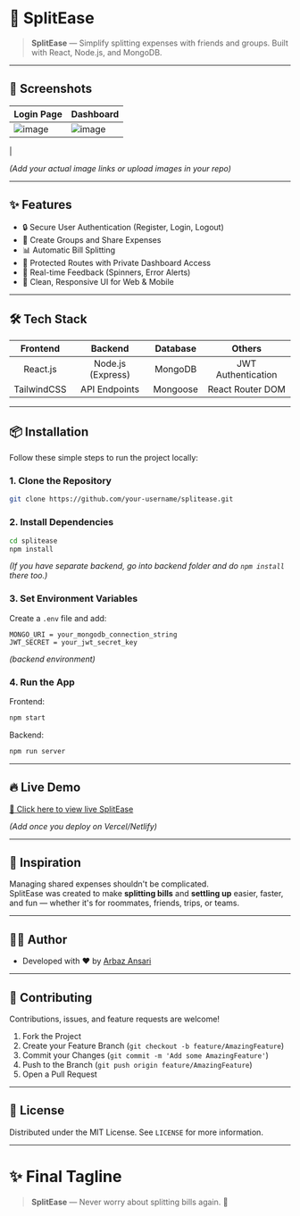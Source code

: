 # 🚀 SplitEase

> **SplitEase** — Simplify splitting expenses with friends and groups. Built with React, Node.js, and MongoDB.

---

## 📸 Screenshots

| Login Page | Dashboard |
|------------|-----------|
| ![image](https://github.com/user-attachments/assets/baa0b5f6-0c09-4a42-a6f7-d3c26ebcf568) | ![image](https://github.com/user-attachments/assets/06b3dc76-d10f-47fe-8824-8c907cd7c153)
 |


*(Add your actual image links or upload images in your repo)*

---

## ✨ Features

- 🔒 Secure User Authentication (Register, Login, Logout)
- 🤝 Create Groups and Share Expenses
- 📊 Automatic Bill Splitting
- 🔐 Protected Routes with Private Dashboard Access
- 💬 Real-time Feedback (Spinners, Error Alerts)
- 🎨 Clean, Responsive UI for Web & Mobile

---

## 🛠 Tech Stack

| Frontend | Backend | Database | Others |
|:--------:|:-------:|:--------:|:------:|
| React.js | Node.js (Express) | MongoDB | JWT Authentication |
| TailwindCSS | API Endpoints | Mongoose | React Router DOM |

---

## 📦 Installation

Follow these simple steps to run the project locally:

### 1. Clone the Repository

```bash
git clone https://github.com/your-username/splitease.git
```

### 2. Install Dependencies

```bash
cd splitease
npm install
```

*(If you have separate backend, go into backend folder and do `npm install` there too.)*

### 3. Set Environment Variables

Create a `.env` file and add:

```
MONGO_URI = your_mongodb_connection_string
JWT_SECRET = your_jwt_secret_key
```

*(backend environment)*

### 4. Run the App

Frontend:

```bash
npm start
```

Backend:

```bash
npm run server
```

---

## 🔥 Live Demo

[🔗 Click here to view live SplitEase](https://your-splitease-app-link.vercel.app)  

*(Add once you deploy on Vercel/Netlify)*

---

## 📢 Inspiration

Managing shared expenses shouldn't be complicated.  
SplitEase was created to make **splitting bills** and **settling up** easier, faster, and fun — whether it's for roommates, friends, trips, or teams.

---

## 👨‍💻 Author

- Developed with ❤️ by [Arbaz Ansari](https://github.com/ArbazWizard01)

---

## 🤝 Contributing

Contributions, issues, and feature requests are welcome!

1. Fork the Project
2. Create your Feature Branch (`git checkout -b feature/AmazingFeature`)
3. Commit your Changes (`git commit -m 'Add some AmazingFeature'`)
4. Push to the Branch (`git push origin feature/AmazingFeature`)
5. Open a Pull Request

---

## 📜 License

Distributed under the MIT License. See `LICENSE` for more information.

---

# ✨ Final Tagline

> **SplitEase** — Never worry about splitting bills again. 💸

